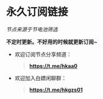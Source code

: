 # 永久订阅链接

*节点来源于节电池筛选*

**不定时更新。不好用的时候就更新订阅~**

- 欢迎订阅节点分享频道：
  >**https://t.me/hkaa0**

- 欢迎加入白嫖闲聊群：
  >**https://t.me/hkgzs01**
